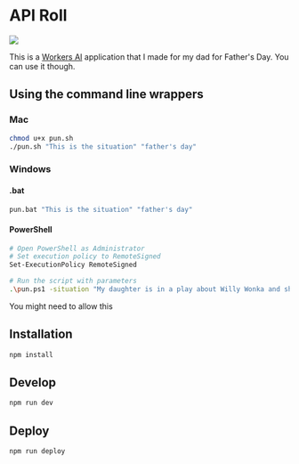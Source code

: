 # API Roll

[<img src="https://img.youtube.com/vi/GRpwVMkVmKo/0.jpg">](https://youtu.be/GRpwVMkVmKo "API Roll (Happy Father's Day) - YouTube walkthrough")


This is a [Workers AI](https://developer.cloudflare.com/workers-ai/) application that I made for my dad for Father's Day. You can use it though.

## Using the command line wrappers

### Mac

```bash
chmod u+x pun.sh
./pun.sh "This is the situation" "father's day"
```

### Windows

#### .bat

```bash
pun.bat "This is the situation" "father's day"
```

#### PowerShell

```bash
# Open PowerShell as Administrator
# Set execution policy to RemoteSigned
Set-ExecutionPolicy RemoteSigned

# Run the script with parameters
.\pun.ps1 -situation "My daughter is in a play about Willy Wonka and she is nervous she might forget her lines." -category "performance"
```

You might need to allow this

## Installation

```bash
npm install
```

## Develop

```bash
npm run dev
```

## Deploy

```bash
npm run deploy
```
